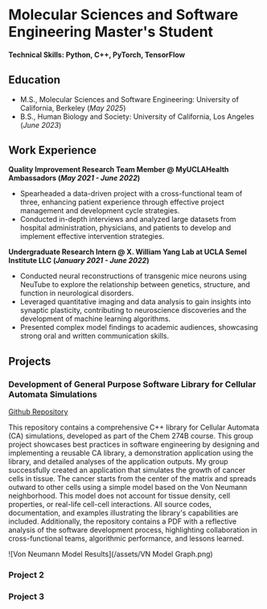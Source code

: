 # Molecular Sciences and Software Engineering Master's Student 

#### Technical Skills: Python, C++, PyTorch, TensorFlow

## Education					       		
- M.S., Molecular Sciences and Software Engineering: University of California, Berkeley (_May 2025_)	 			        		
- B.S., Human Biology and Society: University of California, Los Angeles (_June 2023_)
  
## Work Experience

**Quality Improvement Research Team Member @ MyUCLAHealth Ambassadors (_May 2021 - June 2022_)**
- Spearheaded a data-driven project with a cross-functional team of three, enhancing patient experience through effective project management and development cycle strategies.
- Conducted in-depth interviews and analyzed large datasets from hospital administration, physicians, and patients to develop and implement effective intervention strategies.

**Undergraduate Research Intern @ X. William Yang Lab at UCLA Semel Institute LLC (_January 2021 - June 2022_)**
- Conducted neural reconstructions of transgenic mice neurons using NeuTube to explore the relationship between genetics, structure, and function in neurological disorders.
- Leveraged quantitative imaging and data analysis to gain insights into synaptic plasticity, contributing to neuroscience discoveries and the development of machine learning algorithms.
- Presented complex model findings to academic audiences, showcasing strong oral and written communication skills.

## Projects
### Development of General Purpose Software Library for Cellular Automata Simulations
[Github Repository](https://github.com/JedrickZablan/chem274b_final)

This repository contains a comprehensive C++ library for Cellular Automata (CA) simulations, developed as part of the Chem 274B course. This group project showcases best practices in software engineering by designing and implementing a reusable CA library, a demonstration application using the library, and detailed analyses of the application outputs. My group successfully created an application that simulates the growth of cancer cells in tissue. The cancer starts from the center of the matrix and spreads outward to other cells using a simple model based on the Von Neumann neighborhood. This model does not account for tissue density, cell properties, or real-life cell-cell interactions. All source codes, documentation, and examples illustrating the library's capabilities are included. Additionally, the repository contains a PDF with a reflective analysis of the software development process, highlighting collaboration in cross-functional teams, algorithmic performance, and lessons learned.

![Von Neumann Model Results](/assets/VN Model Graph.png)

### Project 2

### Project 3
